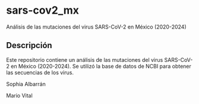 # sars-cov2_mx

Análisis de las mutaciones del virus SARS-CoV-2 en México (2020-2024)

## Descripción

Este repositorio contiene un análisis de las mutaciones del virus SARS-CoV-2 en México (2020-2024). Se utilizó la base de datos de NCBI para obtener las secuencias de los virus.

Sophia Albarrán 


Mario Vital
